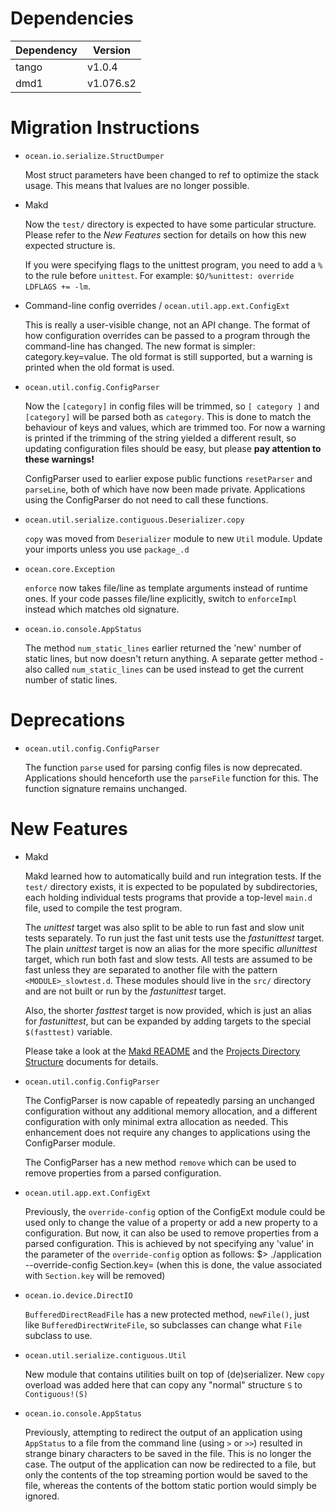 Dependencies
============

Dependency | Version
-----------|---------
tango      | v1.0.4
dmd1       | v1.076.s2

Migration Instructions
======================

* `ocean.io.serialize.StructDumper`

  Most struct parameters have been changed to ref to optimize the stack usage.
  This means that lvalues are no longer possible.

* Makd

  Now the `test/` directory is expected to have some particular structure.
  Please refer to the *New Features* section for details on how this new
  expected structure is.

  If you were specifying flags to the unittest program, you need to add a `%`
  to the rule before `unittest`. For example: `$O/%unittest: override LDFLAGS
  += -lm`.

* Command-line config overrides / `ocean.util.app.ext.ConfigExt`

  This is really a user-visible change, not an API change.  The format of how
  configuration overrides can be passed to a program through the command-line
  has changed. The new format is simpler: category.key=value.  The old format is
  still supported, but a warning is printed when the old format is used.

* `ocean.util.config.ConfigParser`

  Now the `[category]` in config files will be trimmed, so `[ category ]` and
  `[category]` will be parsed both as `category`. This is done to match the
  behaviour of keys and values, which are trimmed too. For now a warning is
  printed if the trimming of the string yielded a different result, so updating
  configuration files should be easy, but please **pay attention to these
  warnings!**

  ConfigParser used to earlier expose public functions `resetParser` and
  `parseLine`, both of which have now been made private. Applications using the
  ConfigParser do not need to call these functions.

* `ocean.util.serialize.contiguous.Deserializer.copy`

  `copy` was moved from `Deserializer` module to new `Util` module. Update your
  imports unless you use `package_.d`

* `ocean.core.Exception`

    `enforce` now takes file/line as template arguments instead of runtime ones.
    If your code passes file/line explicitly, switch to `enforceImpl` instead which
    matches old signature.

* `ocean.io.console.AppStatus`

  The method `num_static_lines` earlier returned the 'new' number of static
  lines, but now doesn't return anything. A separate getter method - also called
  `num_static_lines` can be used instead to get the current number of static
  lines.

Deprecations
============

* `ocean.util.config.ConfigParser`

  The function `parse` used for parsing config files is now deprecated.
  Applications should henceforth use the `parseFile` function for this. The
  function signature remains unchanged.

New Features
============

* Makd

  Makd learned how to automatically build and run integration tests. If the
  `test/` directory exists, it is expected to be populated by subdirectories,
  each holding individual tests programs that provide a top-level `main.d`
  file, used to compile the test program.

  The *unittest* target was also split to be able to run fast and slow unit
  tests separately. To run just the fast unit tests use the *fastunittest*
  target. The plain *unittest* target is now an alias for the more specific
  *allunittest* target, which run both fast and slow tests. All tests are
  assumed to be fast unless they are separated to another file with the pattern
  `<MODULE>_slowtest.d`. These modules should live in the `src/` directory and
  are not built or run by the *fastunittest* target.

  Also, the shorter *fasttest* target is now provided, which is just an alias
  for *fastunittest*, but can be expanded by adding targets to the special
  `$(fasttest)` variable.

  Please take a look at the [Makd README](https://github.com/sociomantic/ocean/blob/master/script/Makd.README.rst#testing)
  and the [Projects Directory Structure](https://github.com/sociomantic/backend/wiki/Projects-Directory-Structure#test)
  documents for details.

* `ocean.util.config.ConfigParser`

  The ConfigParser is now capable of repeatedly parsing an unchanged
  configuration without any additional memory allocation, and a different
  configuration with only minimal extra allocation as needed. This enhancement
  does not require any changes to applications using the ConfigParser module.

  The ConfigParser has a new method `remove` which can be used to remove
  properties from a parsed configuration.

* `ocean.util.app.ext.ConfigExt`

  Previously, the `override-config` option of the ConfigExt module could be used
  only to change the value of a property or add a new property to a
  configuration. But now, it can also be used to remove properties from a parsed
  configuration. This is achieved by not specifying any 'value' in the parameter
  of the `override-config` option as follows:
      $> ./application --override-config Section.key=
  (when this is done, the value associated with `Section.key` will be removed)

* `ocean.io.device.DirectIO`

  `BufferedDirectReadFile` has a new protected method, `newFile()`, just like
  `BufferedDirectWriteFile`, so subclasses can change what `File` subclass to use.

* `ocean.util.serialize.contiguous.Util`

  New module that contains utilities built on top of (de)serializer. New `copy`
  overload was added here that can copy any "normal" structure `S` to
  `Contiguous!(S)`

* `ocean.io.console.AppStatus`

  Previously, attempting to redirect the output of an application using
  `AppStatus` to a file from the command line (using `>` or `>>`) resulted in
  strange binary characters to be saved in the file. This is no longer the case.
  The output of the application can now be redirected to a file, but only the
  contents of the top streaming portion would be saved to the file, whereas the
  contents of the bottom static portion would simply be ignored.

